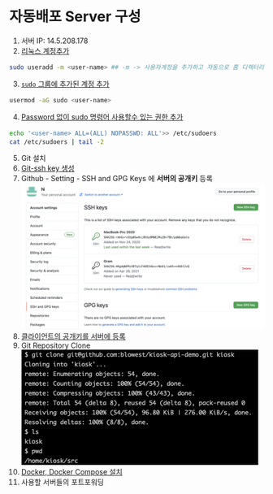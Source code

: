 # 자동배포 Server 구성
1. 서버 IP: 14.5.208.178
2. [리눅스 계정추가](https://jhnyang.tistory.com/10)
```bash
sudo useradd -m <user-name> ## -m -> 사용자계정을 추가하고 자동으로 홈 디렉터리 생성
```
3. [`sudo` 그룹에 추가된 계정 추가](https://www.delftstack.com/ko/howto/linux/how-to-add-sudo-users-in-ubuntu/)
```bash
usermod -aG sudo <user-name>
```
4. [Password 없이 sudo 명령어 사용할수 있는 권한 추가](https://brownbears.tistory.com/225)
```bash
echo '<user-name> ALL=(ALL) NOPASSWD: ALL'>> /etc/sudoers
cat /etc/sudoers | tail -2
```
5. Git 설치
6. [Git-ssh key 생성](https://git-scm.com/book/ko/v2/Git-%EC%84%9C%EB%B2%84-SSH-%EA%B3%B5%EA%B0%9C%ED%82%A4-%EB%A7%8C%EB%93%A4%EA%B8%B0)
7. Github - Setting - SSH and GPG Keys 에 **서버의 공개키** 등록
![](server-setting/Screen%20Shot%202021-04-28%20at%204.02.59%20PM.png)
8. [클라이언트의 공개키를 서버에 등록](http://faq.add4s.com/?p=333)
9. Git Repository Clone
![](server-setting/Screen%20Shot%202021-04-28%20at%204.04.20%20PM.png)
10. [Docker, Docker Compose 설치](https://docs.docker.com/compose/install/) 
11. 사용할 서버들의 포트포워딩
